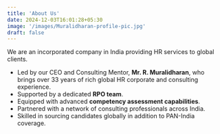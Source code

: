 ```yaml
---
title: 'About Us'
date: 2024-12-03T16:01:28+05:30
image: '/images/Muralidharan-profile-pic.jpg'
draft: false
---
```


We are an incorporated company in India providing HR services to global clients.

- Led by our CEO and Consulting Mentor, **Mr. R. Muralidharan**, who brings over 33 years of rich global HR corporate and consulting experience.  
- Supported by a dedicated **RPO team**.  
- Equipped with advanced **competency assessment capabilities**.  
- Partnered with a network of consulting professionals across India.  
- Skilled in sourcing candidates globally in addition to PAN-India coverage.